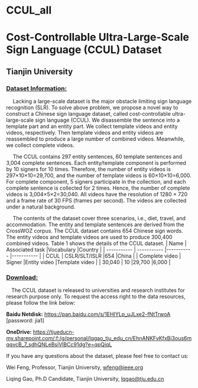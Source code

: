 # CCUL_all
# Cost-Controllable Ultra-Large-Scale Sign Language (CCUL) Dataset
## Tianjin University
### <u>Dataset Information:</u>
&emsp; Lacking a large-scale dataset is the major obstacle limiting sign language recognition (SLR). To solve above problem, we propose a novel way to construct a Chinese sign language dataset, called cost-controllable ultra-large-scale sign language (CCUL). We disassemble the sentence into a template part and an entity part. We collect template videos and entity videos, respectively. Then template videos and entity videos are reassembled to produce a large number of combined videos. Meanwhile, we collect complete videos.

&emsp; The CCUL contains 297 entity sentences, 60 template sentences and 3,004 complete sentences. Each entity/template component is performed by 10 signers for 10 times. Therefore, the number of entity videos is 297×10×10=29,700, and the number of template videos is 60×10×10=6,000. For complete component, 5 signers participate in the collection, and each complete sentence is collected for 2 times. Hence, the number of complete videos is 3,004×5×2=30,040. All videos have the resolution of 1280 × 720 and a frame rate of 30 FPS (frames per second). The videos are collected under a natural background. 

&emsp; The contents of the dataset cover three scenarios, i.e., diet, travel, and accommodation. The entity and template sentences are derived from the CrossWOZ corpus. The CCUL dataset contains 654 Chinese sign words. The entity videos and template videos are used to produce 300,400 combined videos. Table 1 shows the details of the CCUL dataset.
| Name      | Associated task |Vocabulary |Country |
| ----------- | ----------- |----------- |----------- |
| CCUL     | CSLR/SLT/ISLR       |654       |China       |
| Complete video     | Signer |Entity video |Template video |
| 30,040  | 10        |29,700        |6,000        |

### <u>Download:</u>
&emsp;The CCUL dataset is released to universities and research institutes for research purpose only. To request the access right to the data resources, please follow the link below:

**Baidu Netdisk:** https://pan.baidu.com/s/1EHIYLp_uJLxe2-fNtTrwoA [password: jia1]

**OneDrive:** https://tjueducn-my.sharepoint.com/:f:/g/personal/lqgao_tju_edu_cn/EhnANKFvKfxBi3ous6mqqvcB_7_sdhQNLeBsiVlBCc91dg?e=qpQiqL

If you have any questions about the dataset, please feel free to contact us:

Wei Feng, Professor, Tianjin University, wfeng@ieee.org

Liqing Gao, Ph.D Candidate, Tianjin University, lqgao@tju.edu.cn
